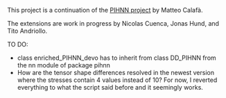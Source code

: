 This project is a continuation of the [PIHNN project](https://github.com/teocala/pihnn) by Matteo Calafà.

The extensions are work in progress by Nicolas Cuenca, Jonas Hund, and Tito Andriollo.

TO DO:
- class enriched_PIHNN_devo has to inherit from class DD_PIHNN from the nn module of package pihnn
- How are the tensor shape differences resolved in the newest version where the stresses contain 4 values instead of 10? For now, I reverted everything to what the script said before and it seemingly works.
